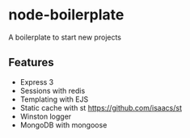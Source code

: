 # node-boilerplate

  A boilerplate to start new projects

## Features

  * Express 3
  * Sessions with redis
  * Templating with EJS
  * Static cache with st https://github.com/isaacs/st
  * Winston logger
  * MongoDB with mongoose